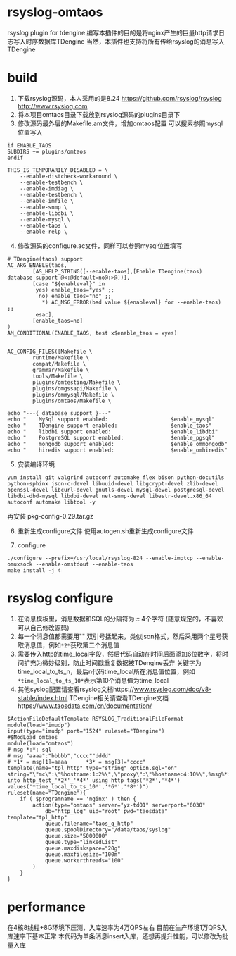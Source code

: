 # rsyslog-omtaos
rsyslog plugin for tdengine
编写本插件的目的是将nginx产生的巨量http请求日志写入时序数据库TDengine
当然，本插件也支持将所有传给rsyslog的消息写入TDengine

# build
1. 下载rsyslog源码，本人采用的是8.24
https://github.com/rsyslog/rsyslog
http://www.rsyslog.com
2. 将本项目omtaos目录下载放到rsyslog源码的plugins目录下
3. 修改源码最外层的Makefile.am文件，增加omtaos配置
可以搜索参照mysql位置写入
```
if ENABLE_TAOS
SUBDIRS += plugins/omtaos
endif

THIS_IS_TEMPORARILY_DISABLED = \
    --enable-distcheck-workaround \
    --enable-testbench \
    --enable-imdiag \
    --enable-testbench \
    --enable-imfile \
    --enable-snmp \
    --enable-libdbi \
    --enable-mysql \
    --enable-taos \
    --enable-relp \
```
4. 修改源码的configure.ac文件，同样可以参照mysql位置填写
```
# TDengine(taos) support
AC_ARG_ENABLE(taos,
        [AS_HELP_STRING([--enable-taos],[Enable TDengine(taos) database support @<:@default=no@:>@])],
        [case "${enableval}" in
         yes) enable_taos="yes" ;;
          no) enable_taos="no" ;;
           *) AC_MSG_ERROR(bad value ${enableval} for --enable-taos) ;;
         esac],
        [enable_taos=no]
)
AM_CONDITIONAL(ENABLE_TAOS, test x$enable_taos = xyes)


AC_CONFIG_FILES([Makefile \
        runtime/Makefile \
        compat/Makefile \
        grammar/Makefile \
        tools/Makefile \
        plugins/omtesting/Makefile \
        plugins/omgssapi/Makefile \
        plugins/ommysql/Makefile \
        plugins/omtaos/Makefile \

echo "---{ database support }---"
echo "    MySql support enabled:                    $enable_mysql"
echo "    TDengine support enabled:                 $enable_taos"
echo "    libdbi support enabled:                   $enable_libdbi"
echo "    PostgreSQL support enabled:               $enable_pgsql"
echo "    mongodb support enabled:                  $enable_ommongodb"
echo "    hiredis support enabled:                  $enable_omhiredis"
```

5. 安装编译环境
```
yum install git valgrind autoconf automake flex bison python-docutils python-sphinx json-c-devel libuuid-devel libgcrypt-devel zlib-devel openssl-devel libcurl-devel gnutls-devel mysql-devel postgresql-devel libdbi-dbd-mysql libdbi-devel net-snmp-devel libestr-devel.x86_64 autoconf automake libtool -y
```
再安装   pkg-config-0.29.tar.gz

6. 重新生成configure文件
使用autogen.sh重新生成configure文件

7. configure
```
./configure --prefix=/usr/local/rsyslog-824 --enable-imptcp --enable-omuxsock --enable-omstdout --enable-taos
make install -j 4
```

# rsyslog configure
1. 在消息模板里，消息数据和SQL的分隔符为 *:*: 4个字符 (随意规定的，不喜欢可以自己修改源码)
2. 每一个消息值都需要用"" 双引号括起来，类似json格式，然后采用两个星号获取消息值，例如```*2*```获取第二个消息值
3. 需要传入http的time_local字段，然后代码自动在时间后面添加6位数字，将时间扩充为微妙级别，防止时间戳重复数据被TDengine丢弃
   关键字为time_local_to_ts_n，最后n代码time_local所在消息值位置，例如```*time_local_to_ts_10*```表示第10个消息值为time_local
4. 其他syslog配置请查看rsyslog文档https://www.rsyslog.com/doc/v8-stable/index.html
   TDengine相关请查看TDengine文档https://www.taosdata.com/cn/documentation/
```
$ActionFileDefaultTemplate RSYSLOG_TraditionalFileFormat
module(load="imudp")
input(type="imudp" port="1524" ruleset="TDengine")
#$ModLoad omtaos
module(load="omtaos") 
# msg *:*: sql
# msg "aaaa":"bbbbb","cccc""dddd"
# *1* = msg[1]=aaaa      *3* = msg[3]="cccc"
template(name="tpl_http" type="string" option.sql="on" string="\"mc\":\"%hostname:1:2%\",\"proxy\":\"%hostname:4:10%\",%msg%*:*:insert into http_test_'*2*'_'*4*' using http tags('*2*','*4*') values('*time_local_to_ts_10*','*6*','*8*')")
ruleset(name="TDengine"){
    if ( $programname == 'nginx' ) then {
        action(type="omtaos" server="yz-td01" serverport="6030"
            db="http_log" uid="root" pwd="taosdata" template="tpl_http"
            queue.filename="taos_q_http"
            queue.spoolDirectory="/data/taos/syslog"
            queue.size="5000000"
            queue.type="linkedList"
            queue.maxdiskspace="20g"
            queue.maxfilesize="100m"
            queue.workerthreads="100"
        )
    }
}
```
# performance
在4核8线程+8G环境下压测，入库速率为4万QPS左右
目前在生产环境1万QPS入库速率下基本正常
本代码为单条消息insert入库，还想再提升性能，可以修改为批量入库
